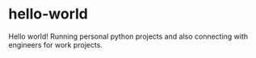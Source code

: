 # hello-world
Hello world! Running personal python projects and also connecting with engineers for work projects.
